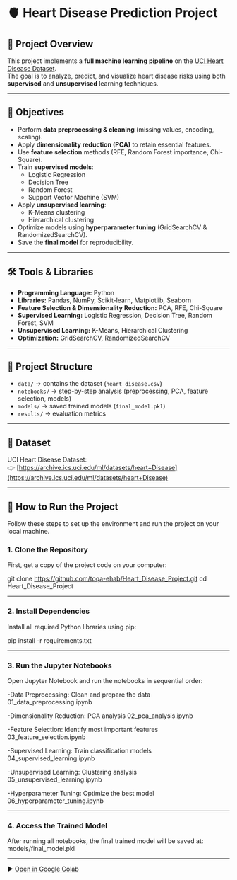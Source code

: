 # 🫀 Heart Disease Prediction Project

## 📌 Project Overview
This project implements a **full machine learning pipeline** on the [UCI Heart Disease Dataset](https://archive.ics.uci.edu/ml/datasets/heart+Disease).  
The goal is to analyze, predict, and visualize heart disease risks using both **supervised** and **unsupervised** learning techniques.

---

## 🎯 Objectives
- Perform **data preprocessing & cleaning** (missing values, encoding, scaling).
- Apply **dimensionality reduction (PCA)** to retain essential features.
- Use **feature selection** methods (RFE, Random Forest importance, Chi-Square).
- Train **supervised models**:
  - Logistic Regression
  - Decision Tree
  - Random Forest
  - Support Vector Machine (SVM)
- Apply **unsupervised learning**:
  - K-Means clustering
  - Hierarchical clustering
- Optimize models using **hyperparameter tuning** (GridSearchCV & RandomizedSearchCV).
- Save the **final model** for reproducibility.
  
---

## 🛠️ Tools & Libraries
- **Programming Language:** Python  
- **Libraries:** Pandas, NumPy, Scikit-learn, Matplotlib, Seaborn  
- **Feature Selection & Dimensionality Reduction:** PCA, RFE, Chi-Square  
- **Supervised Learning:** Logistic Regression, Decision Tree, Random Forest, SVM  
- **Unsupervised Learning:** K-Means, Hierarchical Clustering  
- **Optimization:** GridSearchCV, RandomizedSearchCV  

---

## 📂 Project Structure
- `data/` → contains the dataset (`heart_disease.csv`)  
- `notebooks/` → step-by-step analysis (preprocessing, PCA, feature selection, models)  
- `models/` → saved trained models (`final_model.pkl`)  
- `results/` → evaluation metrics  

---

## 📌 Dataset
UCI Heart Disease Dataset:  
👉 [https://archive.ics.uci.edu/ml/datasets/heart+Disease](https://archive.ics.uci.edu/ml/datasets/heart+Disease)

---

## 🚀 How to Run the Project
Follow these steps to set up the environment and run the project on your local machine.


### 1. Clone the Repository
First, get a copy of the project code on your computer:

git clone https://github.com/toqa-ehab/Heart_Disease_Project.git
cd Heart_Disease_Project

---

### 2. Install Dependencies
Install all required Python libraries using pip:


pip install -r requirements.txt

---

### 3. Run the Jupyter Notebooks
Open Jupyter Notebook and run the notebooks in sequential order:

-Data Preprocessing: Clean and prepare the data
01_data_preprocessing.ipynb

-Dimensionality Reduction: PCA analysis
02_pca_analysis.ipynb

-Feature Selection: Identify most important features
03_feature_selection.ipynb

-Supervised Learning: Train classification models
04_supervised_learning.ipynb

-Unsupervised Learning: Clustering analysis
05_unsupervised_learning.ipynb

-Hyperparameter Tuning: Optimize the best model
06_hyperparameter_tuning.ipynb

---

### 4. Access the Trained Model
After running all notebooks, the final trained model will be saved at:
models/final_model.pkl

---

▶️ [Open in Google Colab](https://colab.research.google.com/github/YourUsername/YourRepoName/blob/main/notebooks/heart_disease_pipeline.ipynb)
